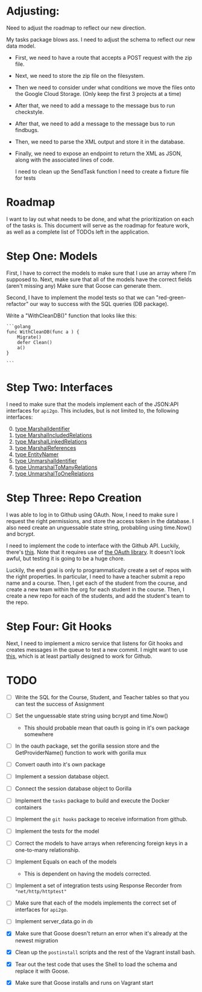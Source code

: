 # Adjusting:

Need to adjust the roadmap to reflect our new direction.

  My tasks package blows ass.
  I need to adjust the schema to reflect our new data model.

- First, we need to have a route that accepts a POST request with the zip file.
- Next, we need to store the zip file on the filesystem.
- Then we need to consider under what conditions we move the files onto the Google Cloud Storage. (Only keep the first 3 projects at a time)
- After that, we need to add a message to the message bus to run checkstyle.
- After that, we need to add a message to the message bus to run findbugs.
- Then, we need to parse the XML output and store it in the database.
- Finally, we need to expose an endpoint to return the XML as JSON, along with the associated lines of code.

  I need to clean up the SendTask function
  I need to create a fixture file for tests


# Roadmap

I want to lay out what needs to be done, and what the prioritization on each of the tasks is.
This document will serve as the roadmap for feature work, as well as a complete list of TODOs left in the application.

# Step One: Models

First, I have to correct the models to make sure that I use an array where I'm supposed to.
Next, make sure that all of the models have the correct fields (aren't missing any)
Make sure that Goose can generate them.

Second, I have to implement the model tests so that we can "red-green-refactor" our way to success with the SQL queries (DB package).

Write a "WithCleanDB()" function that looks like this:

    ```golang
    func WithCleanDB(func a ) {
        Migrate()
        defer Clean()
        a()
    }

    ```

# Step Two: Interfaces

I need to make sure that the models implement each of the JSON:API interfaces for `api2go`.
This includes, but is not limited to, the following interfaces:

0. [type MarshalIdentifier](https://godoc.org/github.com/manyminds/api2go/jsonapi#MarshalIdentifier)
0. [type MarshalIncludedRelations](https://godoc.org/github.com/manyminds/api2go/jsonapi#MarshalIncludedRelations)
0. [type MarshalLinkedRelations](https://godoc.org/github.com/manyminds/api2go/jsonapi#MarshalLinkedRelations)
0. [type MarshalReferences](https://godoc.org/github.com/manyminds/api2go/jsonapi#MarshalReferences)
0. [type EntityNamer](https://godoc.org/github.com/manyminds/api2go/jsonapi#EntityNamer)
0. [type UnmarshalIdentifier](https://godoc.org/github.com/manyminds/api2go/jsonapi#UnmarshalIdentifier)
0. [type UnmarshalToManyRelations](https://godoc.org/github.com/manyminds/api2go/jsonapi#UnmarshalToManyRelations)
0. [type UnmarshalToOneRelations](https://godoc.org/github.com/manyminds/api2go/jsonapi#UnmarshalToOneRelations)

# Step Three: Repo Creation

I was able to log in to Github using OAuth. Now, I need to make sure I request the right permissions, and store the access token in the database. I also need create an unguessable state string, probabling using time.Now() and bcrypt.

I need to implement the code to interface with the Github API. Luckily, there's [this](https://github.com/google/go-github). Note that it requires use of [the OAuth library](https://github.com/golang/oauth2). It doesn't look awful, but testing it is going to be a huge chore.

Luckily, the end goal is only to programmatically create a set of repos with the right properties. In particular, I need to have a teacher submit a repo name and a course. Then, I get each of the student from the course, and create a new team within the org for each student in the course. Then, I create a new repo for each of the students, and add the student's team to the repo.

# Step Four: Git Hooks

Next, I need to implement a micro service that listens for Git hooks and creates messages in the queue to test a new commit. I might want to use [this](https://github.com/phayes/hookserve), which is at least partially designed to work for Github.

# TODO

- [ ] Write the SQL for the Course, Student, and Teacher tables so that you can test the success of Assignment

- [ ] Set the unguessable state string using bcrypt and time.Now()
    - This should probable mean that oauth is going in it's own package somewhere

- [ ] In the oauth package, set the gorilla session store and the GetProviderName() function to work with gorilla mux

- [ ] Convert oauth into it's own package

- [ ] Implement a session database object.

- [ ] Connect the session database object to Gorilla

- [ ] Implement the `tasks` package to build and execute the Docker containers

- [ ] Implement the `git hooks` package to receive information from github.

- [ ] Implement the tests for the model

- [ ] Correct the models to have arrays when referencing foreign keys in a one-to-many relationship.

- [ ] Implement Equals on each of the models
    - This is dependent on having the models corrected.

- [ ] Implement a set of integration tests using Response Recorder from `"net/http/httptest"`

- [ ] Make sure that each of the models implements the correct set of interfaces for `api2go`. 

- [ ] Implement server_data.go in `db`

- [x] Make sure that Goose doesn't return an error when it's already at the newest migration

- [x] Clean up the `postinstall` scripts and the rest of the Vagrant install bash.

- [x] Tear out the test code that uses the Shell to load the schema and replace it with Goose.

- [x] Make sure that Goose installs and runs on Vagrant start
